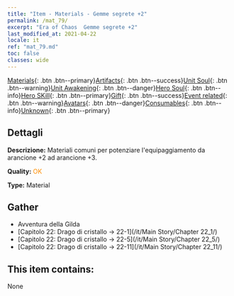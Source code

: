 ```yaml
---
title: "Item - Materials - Gemme segrete +2"
permalink: /mat_79/
excerpt: "Era of Chaos  Gemme segrete +2"
last_modified_at: 2021-04-22
locale: it
ref: "mat_79.md"
toc: false
classes: wide
---
```

 [Materials](/ItemsIT/){: .btn .btn--primary}[Artifacts](/ItemsIT/Artifacts/){: .btn .btn--success}[Unit Soul](/ItemsIT/UnitSoul/){: .btn .btn--warning}[Unit Awakening](/ItemsIT/UnitAwakening/){: .btn .btn--danger}[Hero Soul](/ItemsIT/HeroSoul/){: .btn .btn--info}[Hero SKill](/ItemsIT/HeroSkill/){: .btn .btn--primary}[Gift](/ItemsIT/Gift/){: .btn .btn--success}[Event related](/ItemsIT/Events/){: .btn .btn--warning}[Avatars](/ItemsIT/Avatars/){: .btn .btn--danger}[Consumables](/ItemsIT/Consumables/){: .btn .btn--info}[Unknown](/ItemsIT/Unknown/){: .btn .btn--primary}

## Dettagli
 **Descrizione:** Materiali comuni per potenziare l'equipaggiamento da arancione +2 ad arancione +3.

 **Quality:** <span style="color: #FF8C00">OK</span>

 **Type:** Material

## Gather

*    Avventura della Gilda 
*    [Capitolo 22: Drago di cristallo -> 22-1](/it/Main Story/Chapter 22_1/) 
*    [Capitolo 22: Drago di cristallo -> 22-5](/it/Main Story/Chapter 22_5/) 
*    [Capitolo 22: Drago di cristallo -> 22-11](/it/Main Story/Chapter 22_11/) 

## This item contains:

  None

